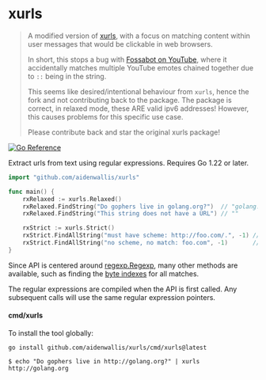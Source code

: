 # xurls

> A modified version of [xurls](github.com/mvdan/xurls), with a focus on matching content within user messages that would be clickable in web browsers.
>
> In short, this stops a bug with [Fossabot on YouTube](https://fossabot.com), where it accidentally matches multiple YouTube emotes chained together due to `::` being in the string.
>
> This seems like desired/intentional behaviour from `xurls`, hence the fork and not contributing back to the package. The package is correct, in relaxed mode, these ARE valid ipv6 addresses! However, this causes problems for this specific use case.
>
> Please contribute back and star the original xurls package!

[![Go Reference](https://pkg.go.dev/badge/github.com/aidenwallis/xurls.svg)](https://pkg.go.dev/github.com/aidenwallis/xurls)

Extract urls from text using regular expressions. Requires Go 1.22 or later.

```go
import "github.com/aidenwallis/xurls"

func main() {
	rxRelaxed := xurls.Relaxed()
	rxRelaxed.FindString("Do gophers live in golang.org?")  // "golang.org"
	rxRelaxed.FindString("This string does not have a URL") // ""

	rxStrict := xurls.Strict()
	rxStrict.FindAllString("must have scheme: http://foo.com/.", -1) // []string{"http://foo.com/"}
	rxStrict.FindAllString("no scheme, no match: foo.com", -1)       // []string{}
}
```

Since API is centered around [regexp.Regexp](https://golang.org/pkg/regexp/#Regexp),
many other methods are available, such as finding the [byte indexes](https://golang.org/pkg/regexp/#Regexp.FindAllIndex)
for all matches.

The regular expressions are compiled when the API is first called.
Any subsequent calls will use the same regular expression pointers.

#### cmd/xurls

To install the tool globally:

	go install github.com/aidenwallis/xurls/cmd/xurls@latest

```shell
$ echo "Do gophers live in http://golang.org?" | xurls
http://golang.org
```
